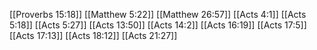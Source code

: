 [[Proverbs 15:18]]
[[Matthew 5:22]]
[[Matthew 26:57]]
[[Acts 4:1]]
[[Acts 5:18]]
[[Acts 5:27]]
[[Acts 13:50]]
[[Acts 14:2]]
[[Acts 16:19]]
[[Acts 17:5]]
[[Acts 17:13]]
[[Acts 18:12]]
[[Acts 21:27]]
